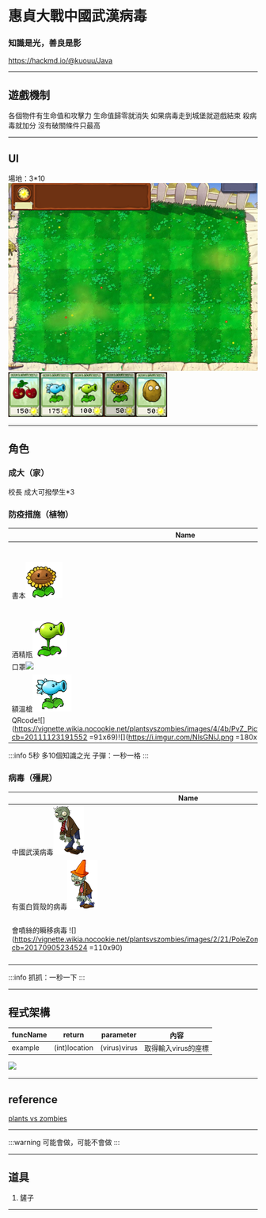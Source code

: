 # 惠貞大戰中國武漢病毒
### 知識是光，善良是影

https://hackmd.io/@kuouu/Java

---

## 遊戲機制
各個物件有生命值和攻擊力
生命值歸零就消失
如果病毒走到城堡就遊戲結束
殺病毒就加分
沒有破關條件只最高

---

## UI
場地：3*10
![](https://github.com/arminkz/PlantsVsZombies/blob/master/src/images/mainBG.png?raw=true)
![](https://github.com/arminkz/PlantsVsZombies/blob/master/src/images/cards/card_cherrybomb.png?raw=true)![](https://github.com/arminkz/PlantsVsZombies/blob/master/src/images/cards/card_freezepeashooter.png?raw=true)![](https://github.com/arminkz/PlantsVsZombies/blob/master/src/images/cards/card_peashooter.png?raw=true)![](https://github.com/arminkz/PlantsVsZombies/blob/master/src/images/cards/card_sunflower.png?raw=true)![](https://github.com/arminkz/PlantsVsZombies/blob/master/src/images/cards/card_wallnut.png?raw=true)

---

## 角色

### 成大（家）
校長
成大可撥學生*3

### 防疫措施（植物）

| Name | HP | ATK | Cost |speed| 說明 |
| - | - | - | - | - | - |
| 書本![](https://github.com/arminkz/PlantsVsZombies/blob/master/src/images/plants/sunflower.gif?raw=true) | 30 | 0 | 50 |0| 收集知識之光![](https://github.com/arminkz/PlantsVsZombies/blob/master/src/images/sun.png?raw=true)(yield:30/6秒)|
| 酒精瓶![](https://github.com/arminkz/PlantsVsZombies/blob/master/src/images/plants/peashooter.gif?raw=true) |50|10|100|1|射出一滴酒精![](https://github.com/arminkz/PlantsVsZombies/blob/master/src/images/pea.png?raw=true)，最廢的那種|
|口罩![](https://vignette.wikia.nocookie.net/plantsvszombies/images/f/f8/2zfsax5_th.gif/revision/latest?cb=20110903004407)|100|0|50|0|牆壁，很硬|
|額溫槍![](https://github.com/arminkz/PlantsVsZombies/blob/master/src/images/plants/freezepeashooter.gif?raw=true)|50|10|150|1|緩速為一半緩速5秒![](https://github.com/arminkz/PlantsVsZombies/blob/master/src/images/freezepea.png?raw=true)|
|QRcode![](https://vignette.wikia.nocookie.net/plantsvszombies/images/4/4b/PvZ_Pictures.doc2.png/revision/latest?cb=20111123191552 =91x69)![](https://i.imgur.com/NlsGNiJ.png =180x148)|10|$\infty$|150|0|消掉三格距離內殭屍|

:::info
5秒 多10個知識之光
子彈：一秒一格
:::


### 病毒（殭屍）

| Name | HP | ATK |speed| 
| - | - | - | - |
|中國武漢病毒![](https://github.com/arminkz/PlantsVsZombies/blob/master/src/images/zombies/zombie1.png?raw=true)|40|10|4|
|有蛋白質殼的病毒![](https://github.com/arminkz/PlantsVsZombies/blob/master/src/images/zombies/zombie2.png?raw=true)|100|10|4|
|會噴絲的瞬移病毒 ![](https://vignette.wikia.nocookie.net/plantsvszombies/images/2/21/PoleZombie2009HD.png/revision/latest?cb=20170905234524 =110x90)|50|10|原地等8秒直接瞬移到最前線|

:::info
抓抓：一秒一下
:::

---

## 程式架構

|funcName|return|parameter|內容|
|-|-|-|-|
|example|(int)location|(virus)virus|取得輸入virus的座標|

![](https://i.imgur.com/akKLBkG.png)

---

## reference
[plants vs zombies](https://github.com/arminkz/PlantsVsZombies)

---

:::warning
可能會做，可能不會做
:::

---

## 道具
1. 鏟子

---
